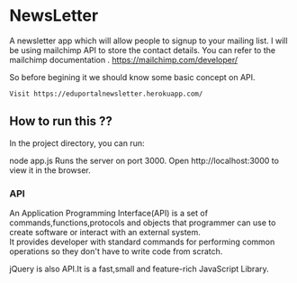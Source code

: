 # NewsLetter
A newsletter app which will allow people to signup to your mailing list. I will be using mailchimp API to store the contact details. You can refer to the mailchimp documentation . https://mailchimp.com/developer/ <br>

So before begining it we should know some basic concept on API.<br>

    
    Visit https://eduportalnewsletter.herokuapp.com/

## How to run this ??

In the project directory, you can run:

node app.js
Runs the server on port 3000.
Open http://localhost:3000 to view it in the browser.

### API 
An Application Programming Interface(API) is a set of commands,functions,protocols and objects
that programmer can use to create software or interact with an external system.
<br>
It provides developer with standard commands for performing common operations so they don't have
to write code from scratch.<br>

jQuery is also API.It is a fast,small and feature-rich JavaScript Library.
